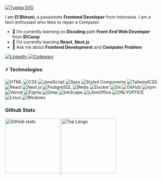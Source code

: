 [![Typing SVG](https://readme-typing-svg.herokuapp.com?font=Fira+Code&size=64&pause=1000&color=5599FF&background=000324&center=true&vCenter=true&width=1000&height=300&lines=%3CHi+there+👋+%2F%3E)](https://git.io/typing-svg)

I am **El Bhiruni**, a passionate **Frontend Developer** from Indonesia. I am a tech enthusiast who likes to repair a Computer.

- 🔭 I’m currently learning on **Dicoding** path **Front-End Web Developer** from **IDCamp**
- 🌱 I’m currently learning **React**, **Next.js**
- 💬 Ask me about **Frontend Development** and **Computer Problem**

<a href="https://www.linkedin.com/in/elbhiruni/" target="_blank">
  <img src="https://img.shields.io/badge/-elbhiruni-0072B1?style=flat-square&logo=linkedin&logoColor=white" alt="LinkedIn">
</a>
<a href="https://www.codewars.com/users/elbhiruni" target="_blank">
  <img src="https://www.codewars.com/users/elbhiruni/badges/micro" alt="Codewars">
</a>

### ⚡ Technologies

![HTML](https://img.shields.io/badge/-HTML-black?style=flat-square&logo=html5)
![CSS](https://img.shields.io/badge/-CSS-black?style=flat-square&logo=css3&logoColor=blue)
![JavaScript](https://img.shields.io/badge/-JavaScript-black?style=flat-square&logo=javascript)
![Sass](https://img.shields.io/badge/-Sass-black?style=flat-square&logo=sass)
![Styled Components](https://img.shields.io/badge/-Styled_Components-black?style=flat-square&logo=styledcomponents)
![TailwindCSS](https://img.shields.io/badge/-TailwindCSS-black?style=flat-square&logo=tailwindcss)
![React](https://img.shields.io/badge/-React-black?style=flat-square&logo=react)
![Next.js](https://img.shields.io/badge/-Next.js-black?style=flat-square&logo=next.js)
![PostgreSQL](https://img.shields.io/badge/-PostgreSQL-black?style=flat-square&logo=postgresql)
![Redis](https://img.shields.io/badge/-Redis-black?style=flat-square&logo=redis)
![Docker](https://img.shields.io/badge/-Docker-black?style=flat-square&logo=docker)
![Git](https://img.shields.io/badge/-Git-black?style=flat-square&logo=git)
![GitHub](https://img.shields.io/badge/-GitHub-black?style=flat-square&logo=github)
![npm](https://img.shields.io/badge/-npm-black?style=flat-square&logo=npm)
![Vercel](https://img.shields.io/badge/-Vercel-black?style=flat-square&logo=vercel)
![Figma](https://img.shields.io/badge/-Figma-black?style=flat-square&logo=figma)
![Gimp](https://img.shields.io/badge/-Gimp-black?style=flat-square&logo=gimp)
![InkScape](https://img.shields.io/badge/-InkScape-black?style=flat-square&logo=inkscape)
![LibreOffice](https://img.shields.io/badge/-LibreOffice-black?style=flat-square&logo=libreoffice)
![ONLYOFFICE](https://img.shields.io/badge/-ONLYOFFICE-black?style=flat-square&logo=onlyoffice)
![Linux](https://img.shields.io/badge/-Linux-black?style=flat-square&logo=linux)
![Windows](https://img.shields.io/badge/-Windows-black?style=flat-square&logo=windows)

### Github Stats

<a href="https://github.com/anuraghazra/github-readme-stats" target="_blank">
  <img height="180em" src="https://github-readme-stats-elbhiruni.vercel.app/api?username=elbhiruni&theme=github_dark&show_icons=true" alt="GitHub stats">
  <img height="180em" src="https://github-readme-stats-elbhiruni.vercel.app/api/top-langs/?username=elbhiruni&theme=github_dark&layout=compact" alt="Top Langs">
</a>
